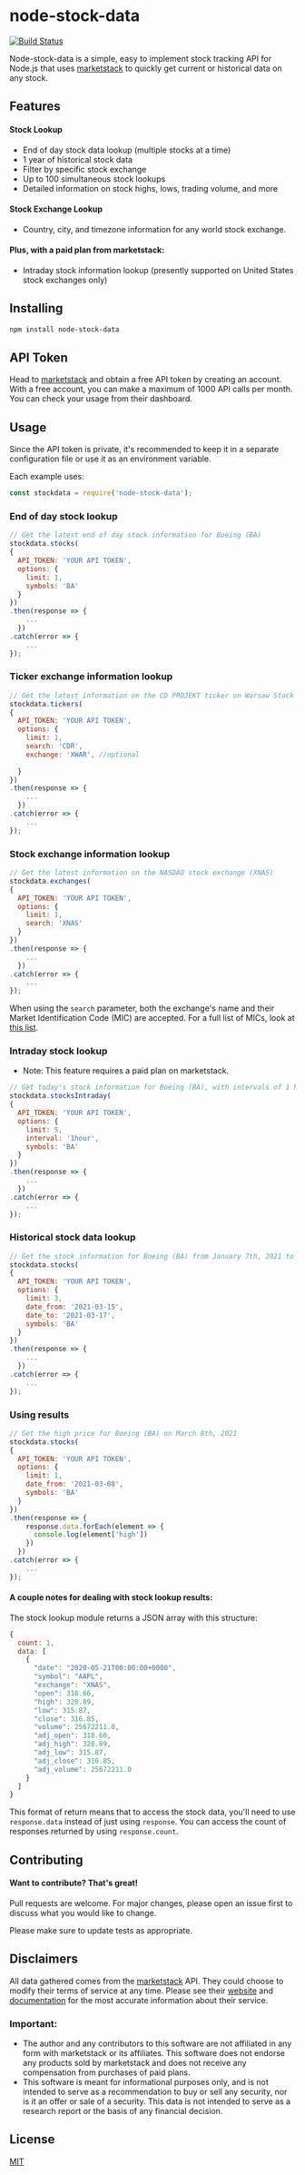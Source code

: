 # node-stock-data
[![Build Status](https://travis-ci.com/bbialke/node-stock-data.svg?branch=main)](https://travis-ci.com/bbialke/node-stock-data)

Node-stock-data is a simple, easy to implement stock tracking API for Node.js that uses [marketstack](https://marketstack.com/) to quickly get current or historical data on any stock.

## Features
#### Stock Lookup

- End of day stock data lookup (multiple stocks at a time)
- 1 year of historical stock data
- Filter by specific stock exchange
- Up to 100 simultaneous stock lookups
- Detailed information on stock highs, lows, trading volume, and more
#### Stock Exchange Lookup
- Country, city, and timezone information for any world stock exchange.
#### Plus, with a paid plan from marketstack:
- Intraday stock information lookup (presently supported on United States stock exchanges only)
## Installing

```bash
npm install node-stock-data
```
## API Token
Head to [marketstack](https://marketstack.com/) and obtain a free API token by creating an account.  
With a free account, you can make a maximum of 1000 API calls per month. You can check your usage from their dashboard.
## Usage
Since the API token is private, it's recommended to keep it in a separate configuration file or use it as an environment variable.

Each example uses:
```js
const stockdata = require('node-stock-data');
```
### End of day stock lookup
```js
// Get the latest end of day stock information for Boeing (BA)
stockdata.stocks(
{
  API_TOKEN: 'YOUR API TOKEN',
  options: {
    limit: 1,
    symbols: 'BA'
  }
})
.then(response => {
    ...
  })
.catch(error => {
    ...
});
```
### Ticker exchange information lookup
```js
// Get the latest information on the CD PROJEKT ticker on Warsaw Stock Exchange (CDR/XWAR)
stockdata.tickers(
{
  API_TOKEN: 'YOUR API TOKEN',
  options: {
    limit: 1,
    search: 'CDR',
    exchange: 'XWAR', //optional
    
  }
})
.then(response => {
    ...
  })
.catch(error => {
    ...
});
```
### Stock exchange information lookup
```js
// Get the latest information on the NASDAQ stock exchange (XNAS)
stockdata.exchanges(
{
  API_TOKEN: 'YOUR API TOKEN',
  options: {
    limit: 1,
    search: 'XNAS'
  }
})
.then(response => {
    ...
  })
.catch(error => {
    ...
});
```
When using the `search` parameter, both the exchange's name and their Market Identification Code (MIC) are accepted. For a full list of MICs, look at [this list](https://www.tradinghours.com/mic).
### Intraday stock lookup
- Note: This feature requires a paid plan on marketstack.
```js
// Get today's stock information for Boeing (BA), with intervals of 1 hour.
stockdata.stocksIntraday(
{
  API_TOKEN: 'YOUR API TOKEN',
  options: {
    limit: 5,
    interval: '1hour',
    symbols: 'BA'
  }
})
.then(response => {
    ...
  })
.catch(error => {
    ...
});
```
### Historical stock data lookup
```js
// Get the stock information for Boeing (BA) from January 7th, 2021 to January 9th, 2021
stockdata.stocks(
{
  API_TOKEN: 'YOUR API TOKEN',
  options: {
    limit: 3,
    date_from: '2021-03-15',
    date_to: '2021-03-17',
    symbols: 'BA'
  }
})
.then(response => {
    ...
  })
.catch(error => {
    ...
});
```
### Using results
```js
// Get the high price for Boeing (BA) on March 8th, 2021
stockdata.stocks(
{
  API_TOKEN: 'YOUR API TOKEN',
  options: {
    limit: 1,
    date_from: '2021-03-08',
    symbols: 'BA'
  }
})
.then(response => {
    response.data.forEach(element => {
      console.log(element['high'])
    })
  })
.catch(error => {
    ...
});
```
#### A couple notes for dealing with stock lookup results:
The stock lookup module returns a JSON array with this structure:
```js
{
  count: 1,
  data: [
    {
      "date": "2020-05-21T00:00:00+0000",
      "symbol": "AAPL",
      "exchange": "XNAS",
      "open": 318.66,
      "high": 320.89,
      "low": 315.87,
      "close": 316.85,
      "volume": 25672211.0,
      "adj_open": 318.66,
      "adj_high": 320.89,
      "adj_low": 315.87,
      "adj_close": 316.85,
      "adj_volume": 25672211.0
    }
  ]
}
```
This format of return means that to access the stock data, you'll need to use `response.data` instead of just using `response`. You can access the count of responses returned by using `response.count`.
## Contributing
#### Want to contribute? That's great!  
Pull requests are welcome. For major changes, please open an issue first to discuss what you would like to change.

Please make sure to update tests as appropriate.

## Disclaimers
All data gathered comes from the [marketstack](https://marketstack.com/) API. They could choose to modify their terms of service at any time. Please see their [website](https://marketstack.com/) and [documentation](https://marketstack.com/documentation) for the most accurate information about their service.
### Important:
- The author and any contributors to this software are not affiliated in any form with marketstack or its affiliates. This software does not endorse any products sold by marketstack and does not receive any compensation from purchases of paid plans.
- This software is meant for informational purposes only, and is not intended to serve as a recommendation to buy or sell any security, nor is it an offer or sale of a security. This data is not intended to serve as a research report or the basis of any financial decision. 

## License
[MIT](https://choosealicense.com/licenses/mit/)
